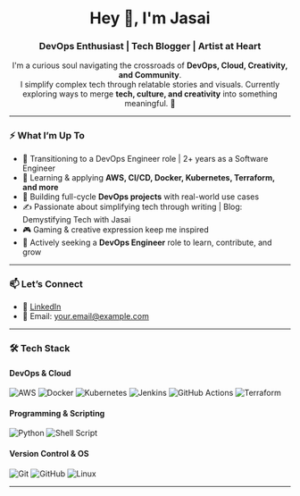 <h1 align="center">Hey 👋, I'm Jasai</h1>
<h3 align="center">DevOps Enthusiast | Tech Blogger | Artist at Heart</h3>

<p align="center">
  I'm a curious soul navigating the crossroads of <strong>DevOps, Cloud, Creativity, and Community</strong>. <br>
  I simplify complex tech through relatable stories and visuals. Currently exploring ways to merge <strong>tech, culture, and creativity</strong> into something meaningful. 🌱
</p>

---

### ⚡ What I’m Up To

- 🎯 Transitioning to a DevOps Engineer role | 2+ years as a Software Engineer
- 🎯 Learning & applying **AWS, CI/CD, Docker, Kubernetes, Terraform, and more**
- 🚀 Building full-cycle **DevOps projects** with real-world use cases  
- ✍️ Passionate about simplifying tech through writing | Blog: Demystifying Tech with Jasai
- 🎮 Gaming & creative expression keep me inspired
- 💼 Actively seeking a **DevOps Engineer** role to learn, contribute, and grow  

---

### 📫 Let’s Connect

- 💼 [LinkedIn](https://linkedin.com/in/your-profile)
- 📧 Email: your.email@example.com

---

### 🛠 Tech Stack

#### DevOps & Cloud
![AWS](https://img.shields.io/badge/AWS-FF9900?style=flat&logo=amazonaws&logoColor=white)
![Docker](https://img.shields.io/badge/Docker-2496ED?style=flat&logo=docker&logoColor=white)
![Kubernetes](https://img.shields.io/badge/Kubernetes-326ce5?style=flat&logo=kubernetes&logoColor=white)
![Jenkins](https://img.shields.io/badge/Jenkins-D24939?style=flat&logo=jenkins&logoColor=white)
![GitHub Actions](https://img.shields.io/badge/GitHub%20Actions-2088FF?style=flat&logo=githubactions&logoColor=white)
![Terraform](https://img.shields.io/badge/Terraform-623CE4?style=flat&logo=terraform&logoColor=white)

#### Programming & Scripting
![Python](https://img.shields.io/badge/Python-3776AB?style=flat&logo=python&logoColor=white)
![Shell Script](https://img.shields.io/badge/Shell_Script-121011?style=flat&logo=gnu-bash&logoColor=white)

#### Version Control & OS
![Git](https://img.shields.io/badge/Git-F05032?style=flat&logo=git&logoColor=white)
![GitHub](https://img.shields.io/badge/GitHub-181717?style=flat&logo=github&logoColor=white)
![Linux](https://img.shields.io/badge/Linux-FCC624?style=flat&logo=linux&logoColor=black)

---


